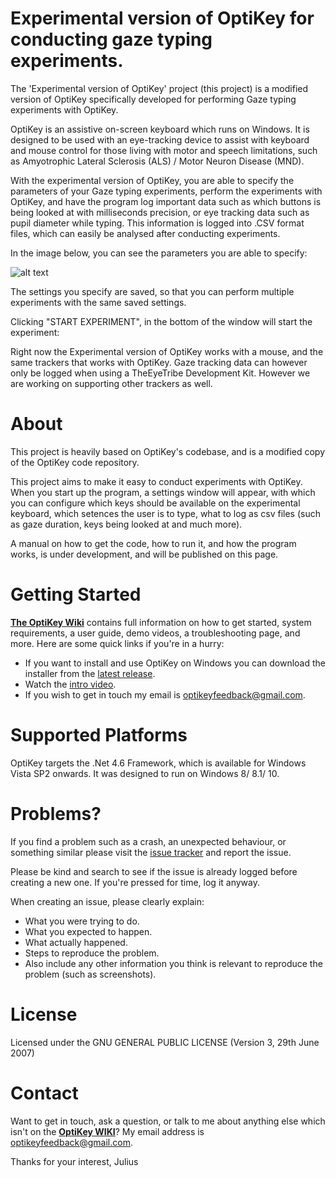 # Experimental version of OptiKey for conducting gaze typing experiments.

The 'Experimental version of OptiKey' project (this project) is a modified version of OptiKey specifically developed for performing Gaze typing experiments with OptiKey.

OptiKey is an assistive on-screen keyboard which runs on Windows. It is designed to be used with an eye-tracking device to assist with keyboard and mouse control for those living with motor and speech limitations, such as Amyotrophic Lateral Sclerosis (ALS) / Motor Neuron Disease (MND).

With the experimental version of OptiKey, you are able to specify the parameters of your Gaze typing experiments, perform the experiments with OptiKey, and have the program log important data such as which buttons is being looked at with milliseconds precision, or eye tracking data such as pupil diameter while typing. This information is logged into .CSV format files, which can easily be analysed after conducting experiments.

In the image below, you can see the parameters you are able to specify:

![alt text](https://lh3.googleusercontent.com/5pE6pBUneRlYXBwcg7VZZWK2A3v91HintrxzqfVNlS2DWx9yO1lc_GN3_JEvw9t1oLgP-aNK9Xp4MBW9qHnn=w1919-h948 "ExperimentalMenu")

The settings you specify are saved, so that you can perform multiple experiments with the same saved settings.

Clicking "START EXPERIMENT", in the bottom of the window will start the experiment:

Right now the Experimental version of OptiKey works with a mouse, and the same trackers that works with OptiKey. Gaze tracking data can however only be logged when using a TheEyeTribe Development Kit. However we are working on supporting other trackers as well. 

# About
This project is heavily based on OptiKey's codebase, and is a modified copy of the OptiKey code repository. 

This project aims to make it easy to conduct experiments with OptiKey. When you start up the program, a settings window will appear, with which you can configure which keys should be available on the experimental keyboard, which setences the user is to type, what to log as csv files (such as gaze duration, keys being looked at and much more). 

A manual on how to get the code, how to run it, and how the program works, is under development, and will be published on this page.

# Getting Started

[**The OptiKey Wiki**](https://github.com/OptiKey/OptiKey/wiki) contains full information on how to get started, system requirements, a user guide, demo videos, a troubleshooting page, and more. Here are some quick links if you're in a hurry:

* If you want to install and use OptiKey on Windows you can download the installer from the [latest release](https://github.com/JuliusSweetland/OptiKey/releases/latest).
* Watch the [intro video](https://www.youtube.com/watch?v=HLkyORh7vKk).
* If you wish to get in touch my email is <optikeyfeedback@gmail.com>.

# Supported Platforms

OptiKey targets the .Net 4.6 Framework, which is available for  Windows Vista SP2 onwards. It was designed to run on Windows 8/ 8.1/ 10.

# Problems?

If you find a problem such as a crash, an unexpected behaviour, or something similar please visit the [issue tracker](https://github.com/OptiKey/OptiKey/issues) and report the issue.

Please be kind and search to see if the issue is already logged before creating a new one. If you're pressed for time, log it anyway.

When creating an issue, please clearly explain:

* What you were trying to do.
* What you expected to happen.
* What actually happened.
* Steps to reproduce the problem.
* Also include any other information you think is relevant to reproduce the problem (such as screenshots).

# License

Licensed under the GNU GENERAL PUBLIC LICENSE (Version 3, 29th June 2007)

# Contact

Want to get in touch, ask a question, or talk to me about anything else which isn't on the [**OptiKey WIKI**](https://github.com/JuliusSweetland/OptiKey/wiki/)? My email address is <optikeyfeedback@gmail.com>.

Thanks for your interest,
Julius
